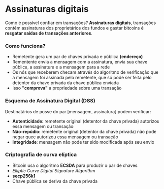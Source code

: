 # Assinaturas digitais



Como é possível confiar em transações? **Assinaturas digitais**, transações contém assinaturas dos proprietários dos fundos e gastar bitcoins é **resgatar saídas de transações anteriores**.



### Como funciona?

* Remetente gera um par de chaves privada e pública **(endereço)**
* Rementente envia a mensagem com a assinatura, envia sua chave pública, a assinatura e a mensagem para a rede
* Os nós que receberem checam através do algoritmo de verificação que a mensagem foi assinada pelo remetente, que só pode ser feita pelo detentor da chave privada da chave pública enviada
* Isso **"comprova"** a propriedade sobre uma transação



### Esquema de Assinatura Digital (DSS)

Destinatários de posse do par [mensagem, assinatura] podem verificar:

* **Autenticidade**: remetente original (detentor da chave privada) autorizou essa mensagem ou transação
* **Não-repúdio**: remetente original (detentor da chave privada) não pode negar quee autorizou essa mensagem ou transação
* **Integridade**: mensagem não pode ter sido modificada após seu envio



### Criptografia de curva elíptica

* Bitcoin usa o algoritmo **ECSDA** para produzir o par de chaves
* *Elliptic Curve Digital Signature Algorithm*
* **secp256k1**
* Chave pública se deriva da chave privada

